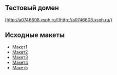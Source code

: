 ## Тестовый домен
[http://a0746608.xsph.ru/](http://a0746608.xsph.ru/)

## Исходные макеты

- [Макет1](https://www.figma.com/file/nqcNyQHIW4iRzJLQNnop7F/%D0%A0%D0%94%D0%A6-(2021)---1-%D1%8D%D1%82%D0%B0%D0%BF-%D0%B2%D0%B5%D1%80%D1%81%D1%82%D0%BA%D0%B8-(Copy)?node-id=35%3A133&t=N9SSac3lk6oj35Tc-0)
- [Макет2](https://www.figma.com/file/nPMijI2LuotbXebkPPeLot/Better-Realty?node-id=2%3A2&t=Bcc0rsBQMAHiBiDw-0)
- [Макет3](https://www.figma.com/file/7YZ5gWLhwIwU6CjwfDbhqI/%D0%90%D0%BD%D0%BD%D0%B0-ital-%D0%B2%D0%B5%D1%80%D1%81%D1%82%D0%BA%D0%B0-(Copy)?node-id=95244%3A2&t=LWD2a98XIEHAYxh2-0)
- [Макет4](https://www.figma.com/file/HM7Bj8CcJlnxvoC9GrTWer/lakra?node-id=1%3A2027&t=uGsUOGNkpZgvL4LD-0)
- [Макет5](https://www.figma.com/file/DZ1CRiyM3DqYzF4nI8z5fs/%D0%A8%D1%82%D1%83%D0%BA%D0%B0%D1%82%D1%83%D1%80%D0%BA%D0%B8-%D0%BD%D0%B5%D1%82?node-id=546%3A1122&t=pp0QTt1wC8KRZlY4-0)